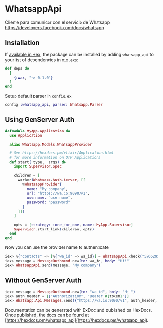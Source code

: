 # WhatsappApi

Cliente para comunicar con el servicio de Whatsapp https://developers.facebook.com/docs/whatsapp

## Installation

If [available in Hex](https://hex.pm/docs/publish), the package can be installed
by adding `whatsapp_api` to your list of dependencies in `mix.exs`:

```elixir
def deps do
  [
    {:wax, "~> 0.1.0"}
  ]
end
```

Setup default parser in `config.ex`

```elixir
config :whatsapp_api, parser: Whatsapp.Parser
```

## Using GenServer Auth

```elixir
defmodule MyApp.Application do
  use Application

  alias Whatsapp.Models.WhatsappProvider

  # See https://hexdocs.pm/elixir/Application.html
  # for more information on OTP Applications
  def start(_type, _args) do
    import Supervisor.Spec

    children = [
      worker(Whatsapp.Auth.Server, [[
        %WhatsappProvider{
          name: "My company",
          url: "https://wa.io:9090/v1",
          username: "username",
          password: "password"
        }
      ]])
    ]

    opts = [strategy: :one_for_one, name: MyApp.Supervisor]
    Supervisor.start_link(children, opts)
  end
end
```

Now you can use the provider name to authenticate

```elixir
iex> %{"contacts" => [%{"wa_id" => wa_id}] = WhatsappApi.check("5566295500", "My company")
iex> message = MessageOutbound.new(to: wa_id, body: "Hi!")
iex> WhatsappApi.send(message, "My company")
```

## Without GenServer Auth

```elixir
iex> message = MessageOutbound.new(to: "wa_id", body: "Hi!")
iex> auth_header = [{"Authorization", "Bearer #{token}"}]
iex> Whatsapp.Api.Messages.send({"https://wa.io:9090/v1", auth_header, message)
```

Documentation can be generated with [ExDoc](https://github.com/elixir-lang/ex_doc)
and published on [HexDocs](https://hexdocs.pm). Once published, the docs can
be found at [https://hexdocs.pm/whatsapp_api](https://hexdocs.pm/whatsapp_api).

